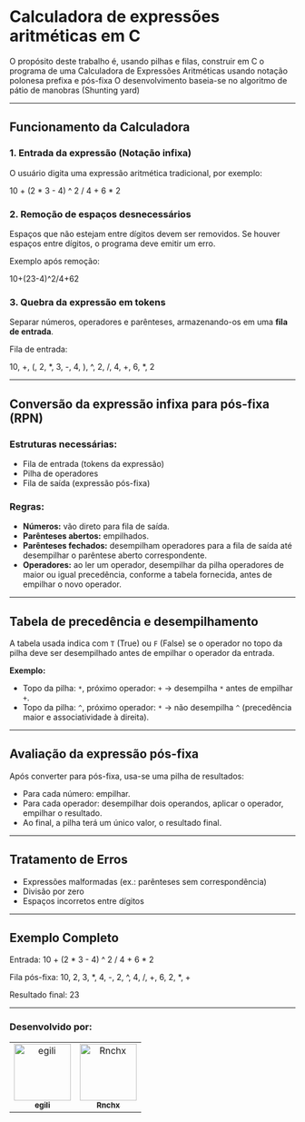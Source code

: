 # Calculadora de expressões aritméticas em C
O propósito deste trabalho é, usando pilhas e filas, construir em C o programa de uma Calculadora de Expressões Aritméticas usando notação polonesa prefixa e pós-fixa
O desenvolvimento baseia-se no algoritmo de pátio de manobras (Shunting yard)

---

## Funcionamento da Calculadora

### 1. Entrada da expressão (Notação infixa)
O usuário digita uma expressão aritmética tradicional, por exemplo:

10 + (2 * 3 - 4) ^ 2 / 4 + 6 * 2


### 2. Remoção de espaços desnecessários
Espaços que não estejam entre dígitos devem ser removidos. Se houver espaços entre dígitos, o programa deve emitir um erro.

Exemplo após remoção:

10+(23-4)^2/4+62

### 3. Quebra da expressão em tokens
Separar números, operadores e parênteses, armazenando-os em uma **fila de entrada**.

Fila de entrada:

10, +, (, 2, *, 3, -, 4, ), ^, 2, /, 4, +, 6, *, 2

---

## Conversão da expressão infixa para pós-fixa (RPN)

### Estruturas necessárias:
- Fila de entrada (tokens da expressão)
- Pilha de operadores
- Fila de saída (expressão pós-fixa)

### Regras:
- **Números:** vão direto para fila de saída.
- **Parênteses abertos:** empilhados.
- **Parênteses fechados:** desempilham operadores para a fila de saída até desempilhar o parêntese aberto correspondente.
- **Operadores:** ao ler um operador, desempilhar da pilha operadores de maior ou igual precedência, conforme a tabela fornecida, antes de empilhar o novo operador.

---

## Tabela de precedência e desempilhamento

A tabela usada indica com `T` (True) ou `F` (False) se o operador no topo da pilha deve ser desempilhado antes de empilhar o operador da entrada.

**Exemplo:**
- Topo da pilha: `*`, próximo operador: `+` → desempilha `*` antes de empilhar `+`.
- Topo da pilha: `^`, próximo operador: `*` → não desempilha `^` (precedência maior e associatividade à direita).

---

## Avaliação da expressão pós-fixa

Após converter para pós-fixa, usa-se uma pilha de resultados:

- Para cada número: empilhar.
- Para cada operador: desempilhar dois operandos, aplicar o operador, empilhar o resultado.
- Ao final, a pilha terá um único valor, o resultado final.

---

## Tratamento de Erros
- Expressões malformadas (ex.: parênteses sem correspondência)
- Divisão por zero
- Espaços incorretos entre dígitos

---

## Exemplo Completo

Entrada:
10 + (2 * 3 - 4) ^ 2 / 4 + 6 * 2

Fila pós-fixa:
10, 2, 3, *, 4, -, 2, ^, 4, /, +, 6, 2, *, +

Resultado final:
23





<hr/>
<h3>Desenvolvido por:</h3>

<table>
  <tr>
        <td align="center">
            <a href="https://github.com/egili">
                <img src="https://avatars.githubusercontent.com/u/79612701?v=4" width="100px;" alt="egili"/>
                <br>
                <sub>
                    <b>egili</b>
                </sub>
            </a>
        </td>
        <td align="center">
            <a href="https://github.com/Rnchx">
                <img src="https://avatars.githubusercontent.com/u/123501793?v=4" width="100px;" alt="Rnchx"/>
                <br>
                <sub>
                    <b>Rnchx</b>
                </sub>
            </a>
            <br>
        </td>
    </tr>
</table>